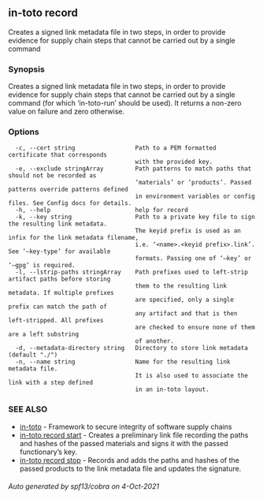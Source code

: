 ## in-toto record

Creates a signed link metadata file in two steps, in order to provide
              evidence for supply chain steps that cannot be carried out by a single command

### Synopsis

Creates a signed link metadata file in two steps, in order to provide
evidence for supply chain steps that cannot be carried out by a single command
(for which ‘in-toto-run’ should be used). It returns a non-zero value on
failure and zero otherwise.

### Options

```
  -c, --cert string                 Path to a PEM formatted certificate that corresponds
                                    with the provided key.
  -e, --exclude stringArray         Path patterns to match paths that should not be recorded as 
                                    ‘materials’ or ‘products’. Passed patterns override patterns defined
                                    in environment variables or config files. See Config docs for details.
  -h, --help                        help for record
  -k, --key string                  Path to a private key file to sign the resulting link metadata.
                                    The keyid prefix is used as an infix for the link metadata filename,
                                    i.e. ‘<name>.<keyid prefix>.link’. See ‘–key-type’ for available
                                    formats. Passing one of ‘–key’ or ‘–gpg’ is required.
  -l, --lstrip-paths stringArray    Path prefixes used to left-strip artifact paths before storing
                                    them to the resulting link metadata. If multiple prefixes
                                    are specified, only a single prefix can match the path of
                                    any artifact and that is then left-stripped. All prefixes
                                    are checked to ensure none of them are a left substring
                                    of another.
  -d, --metadata-directory string   Directory to store link metadata (default "./")
  -n, --name string                 Name for the resulting link metadata file.
                                    It is also used to associate the link with a step defined
                                    in an in-toto layout.
```

### SEE ALSO

* [in-toto](in-toto.md)	 - Framework to secure integrity of software supply chains
* [in-toto record start](in-toto_record_start.md)	 - Creates a preliminary link file recording the paths and hashes of the
passed materials and signs it with the passed functionary’s key.
* [in-toto record stop](in-toto_record_stop.md)	 - Records and adds the paths and hashes of the passed products to the link metadata file and updates the signature.

###### Auto generated by spf13/cobra on 4-Oct-2021
